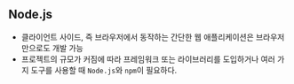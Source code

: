 ## Node.js

- 클라이언트 사이드, 즉 브라우저에서 동작하는 간단한 웹 애플리케이션은 브라우저만으로도 개발 가능
- 프로젝트의 규모가 커짐에 따라 프레임워크 또는 라이브러리를 도입하거나 여러 가지 도구를 사용할 때 `Node.js`와 `npm`이 필요하다.
